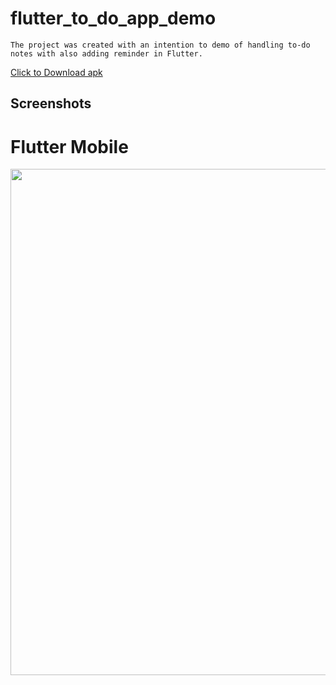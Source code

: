# flutter_to_do_app_demo

    The project was created with an intention to demo of handling to-do notes with also adding reminder in Flutter.

<a href="https://github.com/1207roy/todo_demo/raw/main/demo/todo_demo.apk">Click to Download apk</a>

## Screenshots
<p float="left">
<h1> Flutter Mobile</h1>
<img src="https://github.com/1207roy/todo_demo/raw/main/demo/mobile.gif" width="810">
</p>
